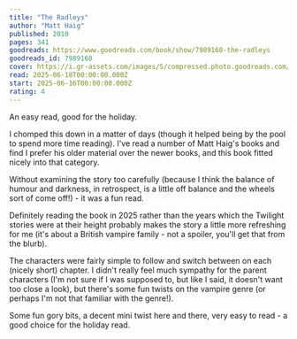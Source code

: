 ```yaml
---
title: "The Radleys"
author: "Matt Haig"
published: 2010
pages: 341
goodreads: https://www.goodreads.com/book/show/7989160-the-radleys
goodreads_id: 7989160
cover: https://i.gr-assets.com/images/S/compressed.photo.goodreads.com/books/1271413639l/7989160._SX50_.jpg
read: 2025-06-18T00:00:00.000Z
start: 2025-06-16T00:00:00.000Z
rating: 4
---
```


An easy read, good for the holiday.

I chomped this down in a matter of days (though it helped being by the pool to spend more time reading). I've read a number of Matt Haig's books and find I prefer his older material over the newer books, and this book fitted nicely into that category.

Without examining the story too carefully (because I think the balance of humour and darkness, in retrospect, is a little off balance and the wheels sort of come off!) - it was a fun read.

Definitely reading the book in 2025 rather than the years which the Twilight stories were at their height probably makes the story a little more refreshing for me (it's about a British vampire family - not a spoiler, you'll get that from the blurb).

The characters were fairly simple to follow and switch between on each (nicely short) chapter. I didn't really feel much sympathy for the parent characters (I'm not sure if I was supposed to, but like I said, it doesn't want too close a look), but there's some fun twists on the vampire genre (or perhaps I'm not that familiar with the genre!).

Some fun gory bits, a decent mini twist here and there, very easy to read - a good choice for the holiday read.